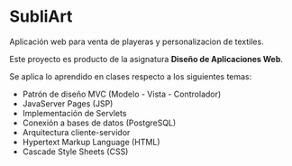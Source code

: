 # SubliArt

Aplicación web para venta de playeras y personalizacion de textiles.

Este proyecto es producto de la asignatura **Diseño de Aplicaciones Web**. 

Se aplica lo aprendido en clases respecto a los siguientes temas:

- Patrón de diseño MVC (Modelo - Vista - Controlador)
- JavaServer Pages (JSP)
- Implementación de Servlets
- Conexión a bases de datos (PostgreSQL)
- Arquitectura cliente-servidor
- Hypertext Markup Language (HTML)
- Cascade Style Sheets (CSS)
